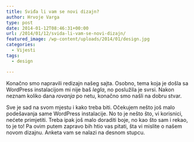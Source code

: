 ```yaml
---
title: Sviđa li vam se novi dizajn?
author: Hrvoje Varga
type: post
date: 2014-01-12T08:46:31+00:00
url: /2014/01/12/svida-li-vam-se-novi-dizajn/
featured_image: /wp-content/uploads/2014/01/design.jpg
categories:
  - Vijesti
tags:
  - design

---
```

Konačno smo napravili redizajn našeg sajta. Osobno, tema koja je došla sa WordPress instalacijom mi nije baš _legla_, no poslužila je svrsi. Nakon neznam koliko dana _rovanja_ po netu, konačno smo našli na dobru stvar.

Sve je sad na svom mjestu i kako treba biti. Očekujem nešto još malo podešavanja same WordPress instalacije. No to je nešto što, vi korisnici, nećete primjetiti. Treba ipak još malo doraditi boje, no kao što sam i rekao, to je to! Pa ovim putem zapravo bih htio vas pitati, šta vi mislite o našem novom dizajnu. Anketa vam se nalazi na desnom stupcu.